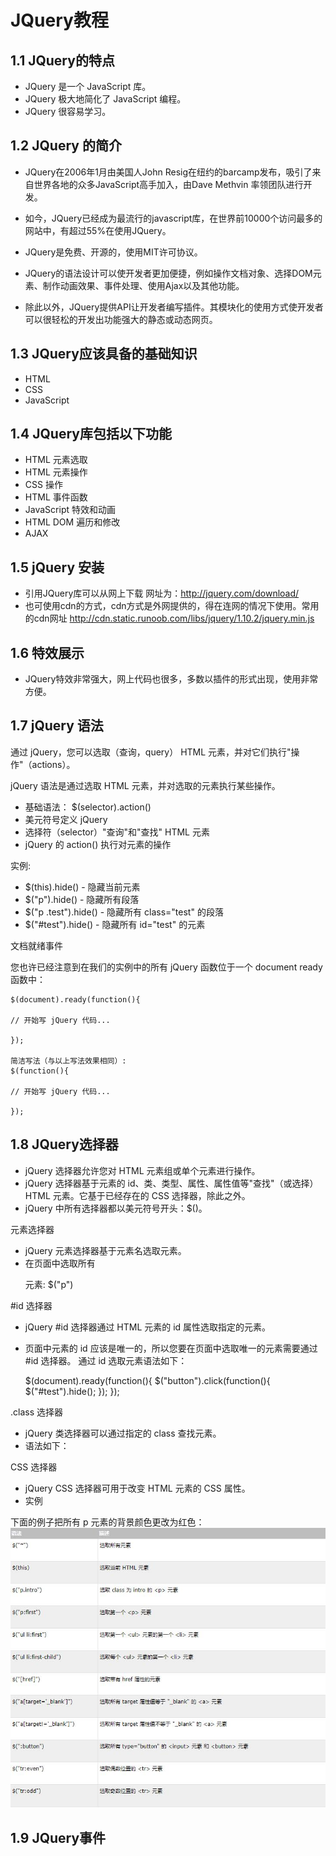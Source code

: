 # JQuery教程
## 1.1 JQuery的特点
- JQuery 是一个 JavaScript 库。
- JQuery 极大地简化了 JavaScript 编程。
- JQuery 很容易学习。

## 1.2 JQuery 的简介
 - JQuery在2006年1月由美国人John Resig在纽约的barcamp发布，吸引了来自世界各地的众多JavaScript高手加入，由Dave Methvin  率领团队进行开发。

 - 如今，JQuery已经成为最流行的javascript库，在世界前10000个访问最多的网站中，有超过55%在使用JQuery。

 - JQuery是免费、开源的，使用MIT许可协议。

 - JQuery的语法设计可以使开发者更加便捷，例如操作文档对象、选择DOM元素、制作动画效果、事件处理、使用Ajax以及其他功能。

- 除此以外，JQuery提供API让开发者编写插件。其模块化的使用方式使开发者可以很轻松的开发出功能强大的静态或动态网页。

## 1.3 JQuery应该具备的基础知识
- HTML
- CSS
- JavaScript

## 1.4 JQuery库包括以下功能
- HTML 元素选取
- HTML 元素操作
- CSS 操作
- HTML 事件函数
- JavaScript 特效和动画
- HTML DOM 遍历和修改
- AJAX

## 1.5 jQuery 安装
- 引用JQuery库可以从网上下载 网址为：http://jquery.com/download/
- 也可使用cdn的方式，cdn方式是外网提供的，得在连网的情况下使用。常用的cdn网址   http://cdn.static.runoob.com/libs/jquery/1.10.2/jquery.min.js

## 1.6 特效展示
- JQuery特效非常强大，网上代码也很多，多数以插件的形式出现，使用非常方便。

## 1.7 jQuery 语法
通过 jQuery，您可以选取（查询，query） HTML 元素，并对它们执行"操作"（actions）。

jQuery 语法是通过选取 HTML 元素，并对选取的元素执行某些操作。
- 基础语法： $(selector).action()
- 美元符号定义 jQuery
- 选择符（selector）"查询"和"查找" HTML 元素
- jQuery 的 action() 执行对元素的操作

实例:
- $(this).hide() - 隐藏当前元素
- $("p").hide() - 隐藏所有段落
- $("p .test").hide() - 隐藏所有 class="test" 的段落
- $("#test").hide() - 隐藏所有 id="test" 的元素

文档就绪事件

您也许已经注意到在我们的实例中的所有 jQuery 函数位于一个 document ready 函数中：

    $(document).ready(function(){

    // 开始写 jQuery 代码...

    }); 

    简洁写法（与以上写法效果相同）:
    $(function(){

    // 开始写 jQuery 代码...

    }); 

## 1.8 JQuery选择器

- jQuery 选择器允许您对 HTML 元素组或单个元素进行操作。 
- jQuery 选择器基于元素的 id、类、类型、属性、属性值等"查找"（或选择）HTML 元素。它基于已经存在的 CSS 选择器，除此之外。
- jQuery 中所有选择器都以美元符号开头：$()。

元素选择器
- jQuery 元素选择器基于元素名选取元素。
- 在页面中选取所有 <p> 元素:
  $("p")

\#id 选择器
- jQuery #id 选择器通过 HTML 元素的 id 属性选取指定的元素。
- 页面中元素的 id 应该是唯一的，所以您要在页面中选取唯一的元素需要通过 #id 选择器。
通过 id 选取元素语法如下：

    \$(document).ready(function(){ 
     \$("button").click(function(){ 
          $("#test").hide(); 
      }); 
    });

.class 选择器

- jQuery 类选择器可以通过指定的 class 查找元素。
- 语法如下：

CSS 选择器

- jQuery CSS 选择器可用于改变 HTML 元素的 CSS 属性。
- 实例

下面的例子把所有 p 元素的背景颜色更改为红色： 
![image](images/demo.jpg)

## 1.9 JQuery事件